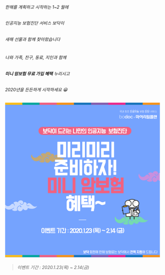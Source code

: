 ###### 한해를 계획하고 시작하는 1~2 월에
###### 인공지능 보험진단 서비스 보닥이
###### 새해 선물과 함께 찾아왔습니다 
# 
###### 나와 가족, 친구, 동료, 지인과 함께
###### **미니 암보험 무료 가입 혜택** 누리시고 
###### 2020년을 든든하게 시작하세요 😀

![alt img](https://raw.githubusercontent.com/aijinet/doctor-contents/master/contents/202001/200123/samsung_event.png)
> ###### 이벤트 기간 : 2020.1.23(목) ~ 2.14(금)
